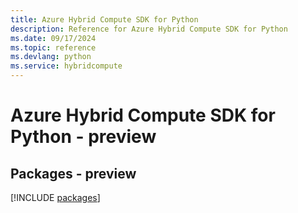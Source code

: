 ```yaml
---
title: Azure Hybrid Compute SDK for Python
description: Reference for Azure Hybrid Compute SDK for Python
ms.date: 09/17/2024
ms.topic: reference
ms.devlang: python
ms.service: hybridcompute
---
```

# Azure Hybrid Compute SDK for Python - preview
## Packages - preview
[!INCLUDE [packages](hybrid-compute-index.md)]
